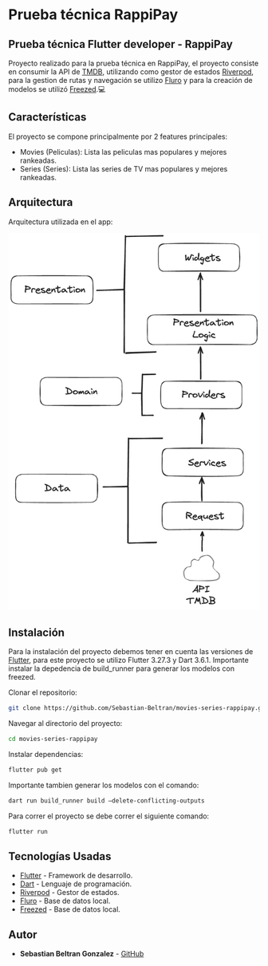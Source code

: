 # Prueba técnica RappiPay
## Prueba técnica Flutter developer - RappiPay

Proyecto realizado para la prueba técnica en RappiPay, el proyecto consiste en consumir la API de [TMDB](https://developers.themoviedb.org/), utilizando como gestor de estados [Riverpod](https://pub.dev/packages/flutter_riverpod), para la gestion de rutas y navegación se utilizo [Fluro](https://pub.dev/packages/fluro) y para la creación de modelos se utilizó [Freezed](https://pub.dev/packages/freezed).💻

## Características
El proyecto se compone principalmente por 2 features principales:
- Movies (Peliculas): Lista las peliculas mas populares y mejores rankeadas.
- Series (Series): Lista las series de TV mas populares y mejores rankeadas.


## Arquitectura
Arquitectura utilizada en el app:

![Arquitectura](assets/Architecture.png)

## Instalación
Para la instalación del proyecto debemos tener en cuenta las versiones de [Flutter](https://flutter.dev/), para este proyecto se utilizo Flutter 3.27.3 y Dart 3.6.1.
Importante instalar la depedencia de build_runner para generar los modelos con freezed.

Clonar el repositorio:

```sh
git clone https://github.com/Sebastian-Beltran/movies-series-rappipay.git
```

Navegar al directorio del proyecto:

```sh
cd movies-series-rappipay
```

Instalar dependencias:

```sh
flutter pub get
```

Importante tambien generar los modelos con el comando:

```sh
dart run build_runner build —delete-conflicting-outputs
```

Para correr el proyecto se debe correr el siguiente comando:

```sh
flutter run
```

## Tecnologías Usadas
- [Flutter](https://flutter.dev/) - Framework de desarrollo.
- [Dart](https://dart.dev/) - Lenguaje de programación.
- [Riverpod](https://pub.dev/packages/flutter_riverpod) - Gestor de estados.
- [Fluro](https://pub.dev/packages/fluro) - Base de datos local.
- [Freezed](https://pub.dev/packages/freezed) - Base de datos local.

## Autor
- **Sebastian Beltran Gonzalez** - [GitHub](https://github.com/Sebastian-Beltran)
